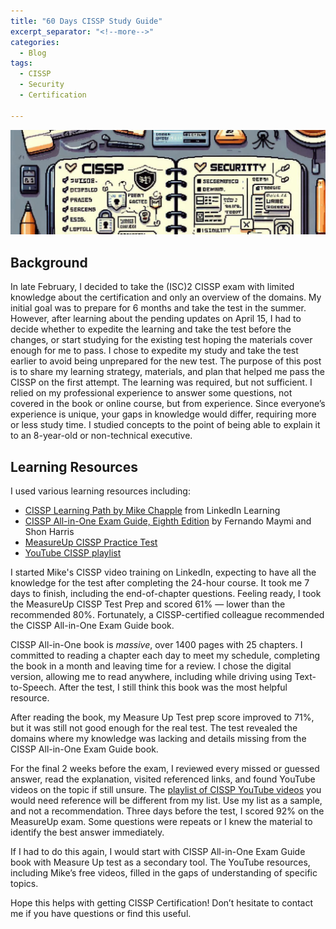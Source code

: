 ```yaml
---
title: "60 Days CISSP Study Guide"
excerpt_separator: "<!--more-->"
categories:
  - Blog
tags:
  - CISSP
  - Security
  - Certification

---
```


![CISSP Security Guide](/assets/images/cissp-security-guide.png)

## Background

In late February, I decided to take the (ISC)2 CISSP exam with limited knowledge about the certification and only an overview of the domains. My initial goal was to prepare for 6 months and take the test in the summer. However, after learning about the pending updates on April 15, I had to decide whether to expedite the learning and take the test before the changes, or start studying for the existing test hoping the materials cover enough for me to pass. I chose to expedite my study and take the test earlier to avoid being unprepared for the new test.
The purpose of this post is to share my learning strategy, materials, and plan that helped me pass the CISSP on the first attempt. The learning was required, but not sufficient. I relied on my professional experience to answer some questions, not covered in the book or online course, but from experience. Since everyone’s experience is unique, your gaps in knowledge would differ, requiring more or less study time. I studied concepts to the point of being able to explain it to an 8-year-old or non-technical executive.

<!--more-->

## Learning Resources

I used various learning resources including:

- [CISSP Learning Path by Mike Chapple](https://www.linkedin.com/learning/topics/certified-information-systems-security-professional-cissp) from LinkedIn Learning
- [CISSP All-in-One Exam Guide, Eighth Edition](https://amzn.to/3y0hGoV) by Fernando Maymi and Shon Harris
- [MeasureUp CISSP Practice Test](https://www.measureup.com/cissp-practice-test.html)
- [YouTube CISSP playlist](https://www.youtube.com/playlist?list=PLtMWVlgSSct34M5QQwA9LDDzEzsYKv889)

I started Mike's CISSP video training on LinkedIn, expecting to have all the knowledge for the test after completing the 24-hour course. It took me 7 days to finish, including the end-of-chapter questions. Feeling ready, I took the MeasureUp CISSP Test Prep and scored 61% — lower than the recommended 80%. Fortunately, a CISSP-certified colleague recommended the CISSP All-in-One Exam Guide book.

CISSP All-in-One book is *massive*, over 1400 pages with 25 chapters. I committed to reading a chapter each day to meet my schedule, completing the book in a month and leaving time for a review. I chose the digital version, allowing me to read anywhere, including while driving using Text-to-Speech. After the test, I still think this book was the most helpful resource.

After reading the book, my Measure Up Test prep score improved to 71%, but it was still not good enough for the real test. The test revealed the domains where my knowledge was lacking and details missing from the CISSP All-in-One Exam Guide book.

For the final 2 weeks before the exam, I reviewed every missed or guessed answer, read the explanation, visited referenced links, and found YouTube videos on the topic if still unsure. The [playlist of CISSP YouTube videos](https://www.youtube.com/playlist?list=PLtMWVlgSSct34M5QQwA9LDDzEzsYKv889) you would need reference will be different from my list. Use my list as a sample, and not a recommendation.
Three days before the test, I scored 92% on the MeasureUp exam. Some questions were repeats or I knew the material to identify the best answer immediately.

If I had to do this again, I would start with CISSP All-in-One Exam Guide book with Measure Up test as a secondary tool. The YouTube resources, including Mike’s free videos, filled in the gaps of understanding of specific topics. 

Hope this helps with getting CISSP Certification! Don’t hesitate to contact me if you have questions or find this useful.
